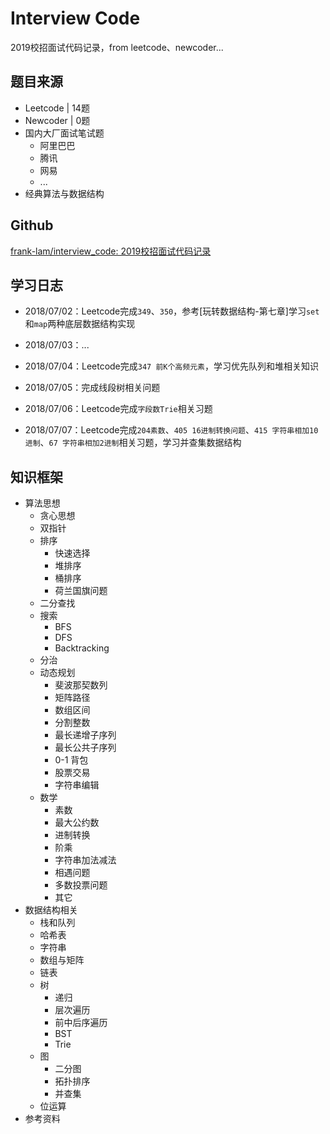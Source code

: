 # Interview Code

2019校招面试代码记录，from leetcode、newcoder...

## 题目来源

- Leetcode | 14题
- Newcoder | 0题
- 国内大厂面试笔试题
  - 阿里巴巴
  - 腾讯
  - 网易
  - ...
- 经典算法与数据结构



## Github

[frank-lam/interview_code: 2019校招面试代码记录](https://github.com/frank-lam/interview_code)



## 学习日志

- 2018/07/02：Leetcode完成`349`、`350`，参考[玩转数据结构-第七章]学习`set`和`map`两种底层数据结构实现

- 2018/07/03：...

- 2018/07/04：Leetcode完成`347 前K个高频元素`，学习优先队列和堆相关知识

- 2018/07/05：完成线段树相关问题

- 2018/07/06：Leetcode完成`字段数Trie`相关习题

- 2018/07/07：Leetcode完成`204素数`、`405 16进制转换问题`、`415 字符串相加10进制`、`67 字符串相加2进制`相关习题，学习并查集数据结构

  

## 知识框架

- 算法思想
  - 贪心思想
  - 双指针
  - 排序
    - 快速选择
    - 堆排序
    - 桶排序
    - 荷兰国旗问题
  - 二分查找
  - 搜索
    - BFS
    - DFS
    - Backtracking
  - 分治
  - 动态规划
    - 斐波那契数列
    - 矩阵路径
    - 数组区间
    - 分割整数
    - 最长递增子序列
    - 最长公共子序列
    - 0-1 背包
    - 股票交易
    - 字符串编辑
  - 数学
    - 素数
    - 最大公约数
    - 进制转换
    - 阶乘
    - 字符串加法减法
    - 相遇问题
    - 多数投票问题
    - 其它
- 数据结构相关
  - 栈和队列
  - 哈希表
  - 字符串
  - 数组与矩阵
  - 链表
  - 树
    - 递归
    - 层次遍历
    - 前中后序遍历
    - BST
    - Trie
  - 图
    - 二分图
    - 拓扑排序
    - 并查集
  - 位运算
- 参考资料
